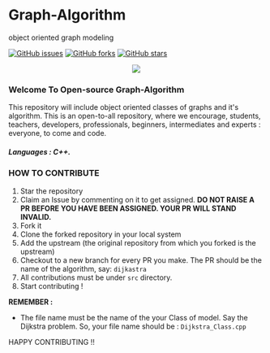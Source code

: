 # Graph-Algorithm
object oriented graph modeling

[![GitHub issues](https://img.shields.io/github/issues/metoop/Graph-Algorithm)](https://github.com/metoop/Graph-Algorithm/issues)
[![GitHub forks](https://img.shields.io/github/forks/metoop/Graph-Algorithm)](https://github.com/metoop/Graph-Algorithm/issues)
[![GitHub stars](https://img.shields.io/github/stars/metoop/Graph-Algorithm?style=social)](https://github.com/metoop/Graph-Algorithm/issues)

<p align="center">
  <img src="https://embed-fastly.wistia.com/deliveries/49bd387c40e2c5aada92abdf973bc46d.webp?image_crop_resized=960x540">
</p>

### Welcome To Open-source Graph-Algorithm 

This repository will include object oriented classes of graphs and it's algorithm.
This is an open-to-all repository, where we encourage, students, teachers, developers, professionals, beginners, intermediates and experts : everyone, to come and code.

##### Languages : C++.


### HOW TO CONTRIBUTE

1. Star the repository
2. Claim an Issue by commenting on it to get assigned. **DO NOT RAISE A PR BEFORE YOU HAVE BEEN ASSIGNED. YOUR PR WILL STAND INVALID.**
3. Fork it
4. Clone the forked repository in your local system
5. Add the upstream (the original repository from which you forked is the upstream)
6. Checkout to a new branch for every PR you make. The PR should be the name of the algorithm, say: ```dijkastra```
7. All contributions must be under ```src``` directory.
8. Start contributing !

**REMEMBER :** 
  - The file name must be the name of the your Class of model. Say the Dijkstra problem. So, your file name should be : ```Dijkstra_Class.cpp```

HAPPY CONTRIBUTING !!
